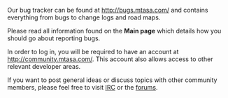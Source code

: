 Our bug tracker can be found at http://bugs.mtasa.com/ and contains everything from bugs to change logs and road maps.

Please read all information found on the **Main page** which details how you should go about reporting bugs.

In order to log in, you will be required to have an account at http://community.mtasa.com/. This account also allows access to other relevant developer areas.

If you want to post general ideas or discuss topics with other community members, please feel free to visit [IRC](http://mtasa.com/irc.html) or the [forums](http://forum.multitheftauto.com).
